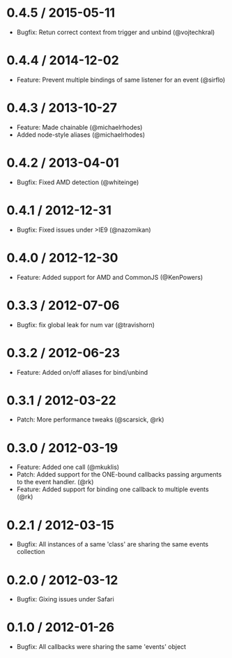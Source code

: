 0.4.5 / 2015-05-11
==================
* Bugfix: Retun correct context from trigger and unbind (@vojtechkral)

0.4.4 / 2014-12-02
==================
* Feature: Prevent multiple bindings of same listener for an event (@sirflo)

0.4.3 / 2013-10-27
==================
* Feature: Made chainable (@michaelrhodes)
* Added node-style aliases (@michaelrhodes)

0.4.2 / 2013-04-01
==================
* Bugfix: Fixed AMD detection (@whiteinge)

0.4.1 / 2012-12-31
==================
* Bugfix: Fixed issues under >IE9 (@nazomikan)

0.4.0 / 2012-12-30
==================
* Feature: Added support for AMD and CommonJS (@KenPowers)

0.3.3 / 2012-07-06
==================
* Bugfix: fix global leak for num var (@travishorn)

0.3.2 / 2012-06-23
==================
* Feature: Added on/off aliases for bind/unbind

0.3.1 / 2012-03-22
==================
* Patch: More performance tweaks (@scarsick, @rk)

0.3.0 / 2012-03-19
==================
* Feature: Added one call (@mkuklis)
* Patch: Added support for the ONE-bound callbacks passing arguments to the event handler. (@rk)
* Feature: Added support for binding one callback to multiple events (@rk)

0.2.1 / 2012-03-15
==================
* Bugfix: All instances of a same 'class' are sharing the same events collection

0.2.0 / 2012-03-12
==================
* Bugfix: Gixing issues under Safari

0.1.0 / 2012-01-26
==================
* Bugfix: All callbacks were sharing the same 'events' object
